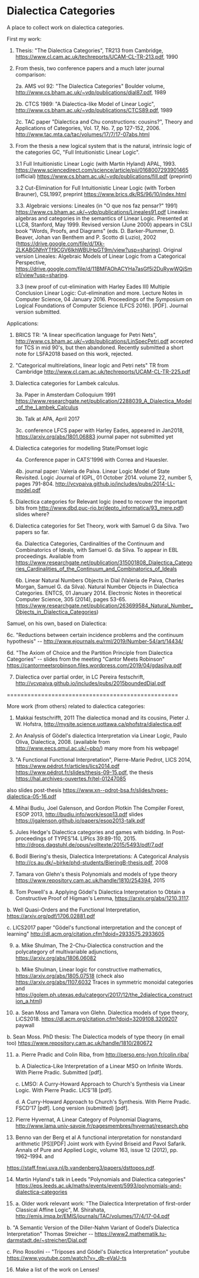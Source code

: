 # Dialectica Categories
A place to collect  work on dialectica categories. 

First my work:

1. Thesis: "The Dialectica Categories", TR213 from Cambridge, https://www.cl.cam.ac.uk/techreports/UCAM-CL-TR-213.pdf, 1990

2. From thesis, two conference papers and a much later journal comparison:

    2a. AMS vol 92: "The Dialectica Categories" Boulder volume, http://www.cs.bham.ac.uk/~vdp/publications/dial87.pdf, 1989

    2b. CTCS 1989: "A Dialectica-like Model of Linear Logic", http://www.cs.bham.ac.uk/~vdp/publications/CTCS89.pdf, 1989
 
    2c. TAC paper "Dialectica and Chu constructions: cousins?", Theory and Applications of Categories, Vol. 17, No. 7, pp 127-152, 2006.
    http://www.tac.mta.ca/tac/volumes/17/7/17-07abs.html
    
3. From the thesis a new logical system that is the natural, intrinsic logic of the categories GC, "Full Intuitionistic Linear Logic".

   3.1 Full Intuitionistic Linear Logic (with Martin Hyland) APAL, 1993. https://www.sciencedirect.com/science/article/pii/0168007293901465 (official)
   https://www.cs.bham.ac.uk/~vdp/publications/fill.pdf (preprint)
   
   3.2 Cut-Elimination for Full Intuitionistic Linear Logic (with Torben Brauner), CSL1997, preprint https://www.brics.dk/RS/96/10/index.html
   
   3.3. Algebraic versions: Lineales (in "O que nos faz pensar?" 1991) https://www.cs.bham.ac.uk/~vdp/publications/Lineales91.pdf
        Lineales: algebras and categories in the semantics of Linear Logic. Presented at LLC8, Stanford, May 1999. Revised version (June 2000) appears in CSLI book "Words, Proofs, and Diagrams" (eds. D. Barker-Plummer, D. Beaver, Johan van Benthem and P. Scotto di Luzio), 2002 (https://drive.google.com/file/d/1Xk-2LKABGNfnYTf9CGV6lkhWBUHpGT9m/view?usp=sharing). Original version Lineales: Algebraic Models of Linear Logic from a Categorical Perspective, https://drive.google.com/file/d/11BMFAOhACYHa7asGf5i2DuRywWQjSmp1/view?usp=sharing.
   
   3.3 (new proof of cut-elimination with Harley Eades III)  Multiple Conclusion Linear Logic: Cut-elimination and more. Lecture Notes in Computer Science, 04 January 2016. Proceedings of the Symposium on Logical Foundations of Computer Science (LFCS 2016). [PDF]. Journal version submitted.

Applications: 

1. BRICS TR: "A linear specification language for Petri Nets", http://www.cs.bham.ac.uk/~vdp/publications/LinSpecPetri.pdf
   accepted for TCS in mid 90's, but then abandoned. Recently submitted a short note for LSFA2018 based on this work, rejected.     

2. "Categorical multirelations, linear logic and Petri nets" TR from Cambridge http://www.cl.cam.ac.uk/techreports/UCAM-CL-TR-225.pdf

3. Dialectica categories for Lambek calculus. 

   3a. Paper in Amsterdam Colloquium 1991
https://www.researchgate.net/publication/2288039_A_Dialectica_Model_of_the_Lambek_Calculus

   3b. Talk at APA, April 2017
   
   3c. conference LFCS paper with Harley Eades, appeared in Jan2018,
   https://arxiv.org/abs/1801.06883
   journal paper not submitted yet

4. Dialectica categories for modelling State/Pomset logic

   4a. Conference paper in CATS'1996 with Correa and Hauesler.

   4b. journal paper: Valeria de Paiva. Linear Logic Model of State Revisited. Logic Journal of IGPL, 01 October 2014. 
   volume 22, number 5, pages 791-804. http://vcvpaiva.github.io/includes/pubs/2014-LL-model.pdf

5. Dialectica categories for Relevant logic 
(need to recover the important bits from http://www.dbd.puc-rio.br/depto_informatica/93_mere.pdf) slides where?

6. Dialectica categories for Set Theory, work with Samuel G da Silva. Two papers so far.

   6a. Dialectica Categories, Cardinalities of the Continuum and Combinatorics of Ideals, with Samuel G. da Silva.
   To appear in EBL proceedings. Available from https://www.researchgate.net/publication/315001808_Dialectica_Categories_Cardinalities_of_the_Continuum_and_Combinatorics_of_Ideals

   6b. Linear Natural Numbers Objects in Dial (Valeria de Paiva, Charles Morgan, Samuel G. da Silva). 
   Natural Number Objects in    Dialectica Categories. ENTCS, 01 January 2014. 
   Electronic Notes in theoretical Computer Science, 305 (2014), pages 53-65.
   https://www.researchgate.net/publication/263699584_Natural_Number_Objects_in_Dialectica_Categories)
   
 Samuel, on his own, based on Dialectica:
 
   6c. "Reductions between certain incidence problems and the continuum hypothesis" -- 
   http://www.ejournals.eu/rml/2019/Number-54/art/14434/
   
   6d. "The Axiom of Choice and the Partition Principle from Dialectica Categories" -- slides from the meeting
   "Cantor Meets Robinson" https://cantormeetsrobinson.files.wordpress.com/2019/04/gdasilva.pdf

 7. Dialectica over partial order, in LC Pereira festschrift, http://vcvpaiva.github.io/includes/pubs/2015boundedDial.pdf

==================================================

More work (from others) related to dialectica categories:

1. Makkai festschrifft, 2011
The dialectica monad and its cousins, Pieter J. W. Hofstra, 
http://mysite.science.uottawa.ca/phofstra/dialectica.pdf

2. An Analysis of Gödel's dialectica Interpretation via Linear Logic, Paulo Oliva, Dialectica, 2008.
(available from http://www.eecs.qmul.ac.uk/~pbo/) many more from his webpage!

3. "A Functional Functional Interpretation", Pierre-Marie Pedrot, LICS 2014, 
https://www.pédrot.fr/articles/lics2014.pdf
https://www.pédrot.fr/slides/thesis-09-15.pdf, 
the thesis https://hal.archives-ouvertes.fr/tel-01247085

also slides post-thesis https://www.xn--pdrot-bsa.fr/slides/types-dialectica-05-16.pdf

4. Mihai Budiu, Joel Galenson, and Gordon Plotkin
The Compiler Forest, ESOP 2013, http://budiu.info/work/esop13.pdf
slides https://jgalenson.github.io/papers/esop2013-talk.pdf

5. Jules Hedge's Dialectica categories and games with bidding. 
In Post-proceedings of TYPES’14. LIPIcs 39:89-110, 2015. 
http://drops.dagstuhl.de/opus/volltexte/2015/5493/pdf/7.pdf

6. Bodil Biering's thesis, Dialectica Interpretations: A Categorical Analysis 
http://cs.au.dk/~birke/phd-students/BieringB-thesis.pdf, 2008

7. Tamara von Glehn's thesis Polynomials and models of type theory 
https://www.repository.cam.ac.uk/handle/1810/254394, 2015

8. Tom Powell's
a.   Applying Gödel's Dialectica Interpretation to Obtain a Constructive Proof of Higman's Lemma, 
https://arxiv.org/abs/1210.3117.

b. Well Quasi-Orders and the Functional Interpretation, https://arxiv.org/pdf/1706.02881.pdf

c. LICS2017 paper 	"Gödel's functional interpretation and the concept of learning" 
http://dl.acm.org/citation.cfm?doid=2933575.2933605

9. a. Mike Shulman, The 2-Chu-Dialectica construction and the polycategory of multivariable adjunctions, 
   https://arxiv.org/abs/1806.06082
   
   b. Mike Shulman, Linear logic for constructive mathematics, https://arxiv.org/abs/1805.07518
   (check also https://arxiv.org/abs/1107.6032 Traces in symmetric monoidal categories and 
   https://golem.ph.utexas.edu/category/2017/12/the_2dialectica_construction_a.html)
   
  
10. a. Sean Moss and Tamara von Glehn. Dialectica models of type theory, LiCS2018.
https://dl.acm.org/citation.cfm?doid=3209108.3209207 paywall

b. Sean Moss. PhD thesis: The Dialectica models of type theory (in email too) 
https://www.repository.cam.ac.uk/handle/1810/280672

11. a. Pierre Pradic and Colin Riba, from http://perso.ens-lyon.fr/colin.riba/

    b. A Dialectica-Like Interpretation of a Linear MSO on Infinite Words.
With Pierre Pradic. Submitted [pdf].

    c. LMSO: A Curry-Howard Approach to Church's Synthesis via Linear Logic.
With Pierre Pradic. LICS'18 [pdf].

    d. A Curry-Howard Approach to Church's Synthesis.
With Pierre Pradic. FSCD'17 [pdf]. Long version (submitted) [pdf]. 

12. Pierre Hyvernat, A Linear Category of Polynomial Diagrams, 
http://www.lama.univ-savoie.fr/pagesmembres/hyvernat/research.php

13. Benno van der Berg et al 
A functional interpretation for nonstandard arithmetic [PS][PDF]
Joint work with Eyvind Briseid and Pavol Safarik. 
Annals of Pure and Applied Logic, volume 163, issue 12 (2012), pp. 1962–1994.
and

https://staff.fnwi.uva.nl/b.vandenberg3/papers/dsttopos.pdf.

14. Martin Hyland's talk in Leeds "Polynomials and Dialectica categories"
https://eps.leeds.ac.uk/maths/events/event/5993/polynomials-and-dialectica-categories

15. a. Older work relevant work: "The Dialectica Interpretation of first-order
Classical Affine Logic", M. Shirahata, http://emis.impa.br/EMIS/journals/TAC/volumes/17/4/17-04.pdf

b. "A Semantic Version of the Diller-Nahm Variant of Godel’s Dialectica Interpretation"
Thomas Streicher -- https://www2.mathematik.tu-darmstadt.de/~streicher/Dial.pdf

c. Pino Rosolini -- "Triposes and Gödel's Dialectica Interpretation" 
youtube https://www.youtube.com/watch?v=_db-eVaU-ts

16. Make a list of the work on Lenses!
